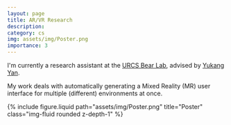 ```yaml
---
layout: page
title: AR/VR Research
description:
category: cs
img: assets/img/Poster.png
importance: 3
---
```


I'm currently a research assistant at the [URCS Bear Lab](https://rochester-bear-lab.github.io/), advised by [Yukang Yan](https://www.cs.rochester.edu/people/faculty/yan_yukang/index.html).

My work deals with automatically generating a Mixed Reality (MR) user interface for multiple (different) environments at once. 

<div class="row justify-content-sm-center">
  <div class="col-sm-8 mt-3 mt-md-0">
    {% include figure.liquid path="assets/img/Poster.png" title="Poster" class="img-fluid rounded z-depth-1" %}
  </div>
</div>
